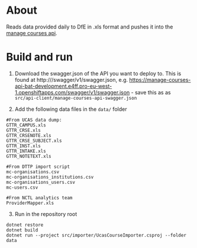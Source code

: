 # About

Reads data provided daily to DfE in .xls format and pushes it into the
[manage courses api](https://github.com/DFE-Digital/manage-courses-api).

# Build and run

1. Download the swagger.json of the API you want to deploy to. This is found at http://<host>/swagger/v1/swagger.json, e.g. https://manage-courses-api-bat-development.e4ff.pro-eu-west-1.openshiftapps.com/swagger/v1/swagger.json - save this as as `src/api-client/manage-courses-api-swagger.json`

2. Add the following data files in the `data/` folder 
```
#From UCAS data dump:
GTTR_CAMPUS.xls
GTTR_CRSE.xls
GTTR_CRSENOTE.xls
GTTR_CRSE_SUBJECT.xls
GTTR_INST.xls
GTTR_INTAKE.xls
GTTR_NOTETEXT.xls

#From DTTP import script 
mc-organisations.csv
mc-organisations_institutions.csv
mc-organisations_users.csv
mc-users.csv

#From NCTL analytics team
ProviderMapper.xls
```

3. Run in the repository root
```
dotnet restore
dotnet build
dotnet run --project src/importer/UcasCourseImporter.csproj --folder data
```